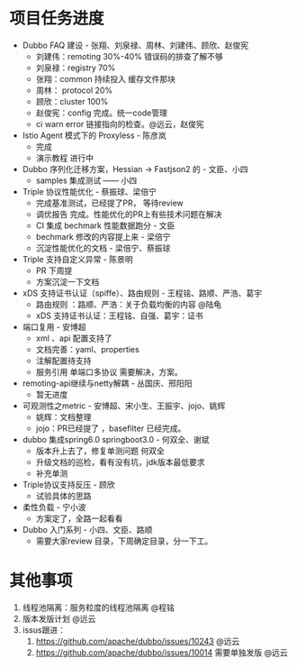 # 项目任务进度

- Dubbo FAQ 建设 -  张翔、刘泉禄、周林、刘建伟、顾欣、赵俊宪
  - 刘建伟：remoting 30%-40%  错误码的排查了解不够
  - 刘泉禄：registry 70%  
  - 张翔：common 持续投入  缓存文件那块
  - 周林： protocol 20% 
  - 顾欣：cluster 100% 
  - 赵俊宪：config 完成。统一code管理 
  - ci  warn error 链接指向的检查。@远云，赵俊宪
- Istio Agent 模式下的 Proxyless - 陈彦岚 
  - 完成  
  - 演示教程 进行中
- Dubbo 序列化迁移方案，Hessian -> Fastjson2 的 - 文臣、小四
  - samples 集成测试 —— 小四
- Triple 协议性能优化 - 蔡振球、梁倍宁
  - 完成基准测试，已经提了PR， 等待review
  - 调优报告 完成。性能优化的PR上有些技术问题在解决
  - CI  集成  bechmark 性能数据跑分  - 文臣
  - bechmark 修改的内容提上来 - 梁倍宁
  - 沉淀性能优化的文档  - 梁倍宁、蔡振球
- Triple 支持自定义异常 - 陈景明 
  - PR 下周提
  - 方案沉淀一下文档
- xDS 支持证书认证（spiffe）、路由规则 - 王程铭、路顺、严浩、葛宇
  - 路由规则 ：路顺、严浩：关于负载均衡的内容 @陆龟
  - xDS 支持证书认证：王程铭、自强、葛宇：证书
- 端口复用 - 安博超 
  - xml 、api 配置支持了
  - 文档完善：yaml、properties
  - 注解配置待支持
  - 服务引用  单端口多协议 需要解决，方案。
- remoting-api继续与netty解耦 - 丛国庆、邢阳阳
  - 暂无进度
- 可观测性之metric - 安博超、宋小生、王振宇、jojo、姚辉
  - 姚辉：文档整理
  - jojo：PR已经提了 ，basefilter 已经完成。
- dubbo 集成spring6.0 springboot3.0 - 何双全、谢斌 
  - 版本升上去了，修复单测问题  何双全
  - 升级文档的巡检，看有没有坑，jdk版本最低要求
  - 补充单测
- Triple协议支持反压 - 顾欣
  - 试验具体的思路
- 柔性负载 - 宁小波
  - 方案定了，全路一起看看
- Dubbo 入门系列 - 小四、文臣、路顺
  - 需要大家review 目录，下周确定目录，分一下工。

# 其他事项

1. 线程池隔离：服务粒度的线程池隔离  @程铭
2. 版本发版计划 @远云
3. issus跟进：
   1. https://github.com/apache/dubbo/issues/10243 @远云
   2. https://github.com/apache/dubbo/issues/10014  需要单独发版 @远云

